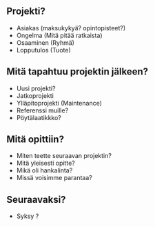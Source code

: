## Projekti?

  * Asiakas (maksukykyä? opintopisteet?)
  * Ongelma (Mitä pitää ratkaista)
  * Osaaminen (Ryhmä) 
  * Lopputulos (Tuote)

## Mitä tapahtuu projektin jälkeen?

  * Uusi projekti?
  * Jatkoprojekti
  * Ylläpitoprojekti (Maintenance)
  * Referenssi muille?
  * Pöytälaatikkko?
  
## Mitä opittiin?

  * Miten teette seuraavan projektin?
  * Mitä yleisesti opitte?
  * Mikä oli hankalinta?
  * Missä voisimme parantaa? 

## Seuraavaksi?

  * Syksy ?


